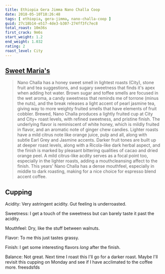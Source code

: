 ```yaml
---
title: Ethiopia Gera Jimma Nano Challa Coop
date: 2018-05-10T18:26:48
tags: [ ethiopia, gera-jimma, nano-challa-coop ]
guid: 27c18b14-e517-4de3-b307-274ff3fc7ec8
total_roast: 10m36s
first_crack: 9m6s
start_weight: 1.2
end_weight: 1.032
rating: 2
roast_level: City
---
```


## [Sweet Maria's][sm]

[sm]: https://web.archive.org/web/20180304223514/https://webcache.googleusercontent.com/search?q=cache:WGgbDUCsb5IJ:https://www.sweetmarias.com/product/ethiopia-gera-jimma-nano-challa-coop+&cd=1&hl=en&ct=clnk&gl=us

> Nano Challa has a honey sweet smell in lightest roasts (City), stone fruit and
> tea suggestions, and sugary sweetness that finds it's apex when adding hot
> water. Brown sugar and toffee smells are focused in the wet aroma, a candy
> sweetness that reminds me of torrone (minus the nuts), and the break releases
> a light accent of pearl jasmine tea, giving way to more weighty fruited smells
> that have elements of fruit cobbler. Brewed, Nano Challa produces a lightly
> fruited cup at City and City+ roast levels, with refined sweetness, and
> pristine finish. The underlying flavor is reminiscent of white honey, which is
> mildly fruited in flavor, and an aromatic note of ginger chew candies. Lighter
> roasts have a mild citrus note like orange juice, pulp and all, along with
> subtle Earl Grey and Jasmine accents. Darker fruit tones are built up at
> deeper roast levels, along with a Ricola-like dark herbal aspect, and the
> finish is marked by pleasant bittering qualities  of cacao and dried orange
> peel. A mild citrus-like acdity serves as a focal point too, especially in the
> lighter roasts, adding a mouthcleansing affect to the finish. This years' Nano
> Challa has a dense mouthfeel, especially in middle to dark roasting, making
> for a nice choice for espresso blend accent coffee. 

## Cupping

Acidity: Very astringent acidity.  Gut feeling is underroasted.

Sweetness: I get a touch of the sweetness but can barely taste it past the
acidity.

Mouthfeel: Dry, like the stuff between walnuts.

Flavor: To me this just tastes grassy.

Finish: I get some interesting flavors *long* after the finish.

Balance: Not great.  Next time I roast this I'll go for a darker roast.  Maybe
I'll revisit this cupping on Monday and see if I have acclimated to the coffee
more. freesdsfds
